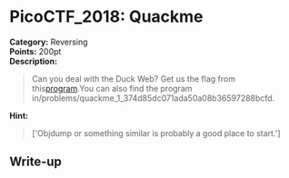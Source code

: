 <!-- This markdown file is writeup template. -->

# PicoCTF_2018:  Quackme

**Category:** Reversing  
**Points:** 200pt  
**Description:**

> Can you deal with the Duck Web? Get us the flag from this[program](//2018shell2.picoctf.com/static/045aa6ef9d1a761080ef8d6c6b8f052f/main).You can also find the program in/problems/quackme_1_374d85dc071ada50a08b36597288bcfd.

**Hint:**

> ['Objdump or something similar is probably a good place to start.']

## Write-up